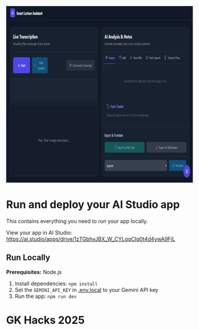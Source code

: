 <div align="center">
<img width="1200" height="475" alt="GHBanner" src="images/front-end.png" />
</div>

# Run and deploy your AI Studio app

This contains everything you need to run your app locally.

View your app in AI Studio: https://ai.studio/apps/drive/1zTGbhvJBX_W_CYLgqCIq0t4d4ywA9FjL

## Run Locally

**Prerequisites:**  Node.js


1. Install dependencies:
   `npm install`
2. Set the `GEMINI_API_KEY` in [.env.local](.env.local) to your Gemini API key
3. Run the app:
   `npm run dev`

# GK Hacks 2025
 
 